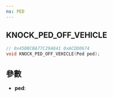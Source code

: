 ```yaml
---
ns: PED
---
```

## KNOCK_PED_OFF_VEHICLE

```c
// 0x45BBCBA77C29A841 0xACDD0674
void KNOCK_PED_OFF_VEHICLE(Ped ped);
```


## 參數
* **ped**: 

